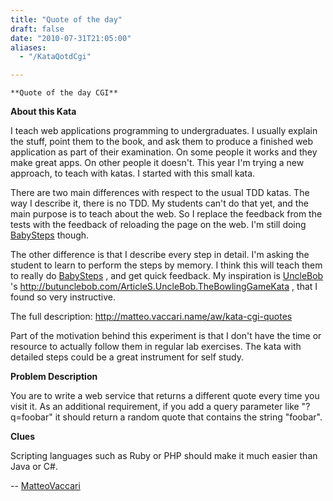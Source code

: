```yaml
---
title: "Quote of the day"
draft: false
date: "2010-07-31T21:05:00"
aliases:
  - "/KataQotdCgi"

---
```

    **Quote of the day CGI**

**About this Kata**

I teach web applications programming to undergraduates. I usually
explain the stuff, point them to the book, and ask them to produce a
finished web application as part of their examination. On some people it
works and they make great apps. On other people it doesn't. This year
I'm trying a new approach, to teach with katas. I started with this
small kata.

There are two main differences with respect to the usual TDD katas. The
way I describe it, there is no TDD. My students can't do that yet, and
the main purpose is to teach about the web. So I replace the feedback
from the tests with the feedback of reloading the page on the web. I'm
still doing [BabySteps](/BabySteps) though.

The other difference is that I describe every step in detail. I'm asking
the student to learn to perform the steps by memory. I think this will
teach them to really do [BabySteps](/BabySteps) , and get quick
feedback. My inspiration is [UncleBob](/people/UncleBob) 's
<http://butunclebob.com/ArticleS.UncleBob.TheBowlingGameKata> , that I
found so very instructive.

The full description: <http://matteo.vaccari.name/aw/kata-cgi-quotes>

Part of the motivation behind this experiment is that I don't have the
time or resource to actually follow them in regular lab exercises. The
kata with detailed steps could be a great instrument for self study.

**Problem Description**

You are to write a web service that returns a different quote every time
you visit it. As an additional requirement, if you add a query parameter
like "?q=foobar" it should return a random quote that contains the
string "foobar".

**Clues**

Scripting languages such as Ruby or PHP should make it much easier than
Java or C\#.

-- [MatteoVaccari](/people/MatteoVaccari)
